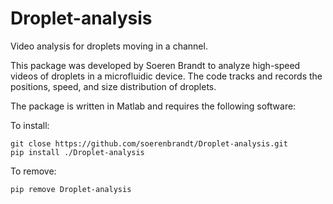 # Droplet-analysis
Video analysis for droplets moving in a channel.

This package was developed by Soeren Brandt to analyze high-speed videos of droplets in a microfluidic device. The code tracks and records the positions, speed, and size distribution of droplets. 

The package is written in Matlab and requires the following software: 

To install: 
```shell 
git close https://github.com/soerenbrandt/Droplet-analysis.git
pip install ./Droplet-analysis
```

To remove: 
```shell
pip remove Droplet-analysis
```
